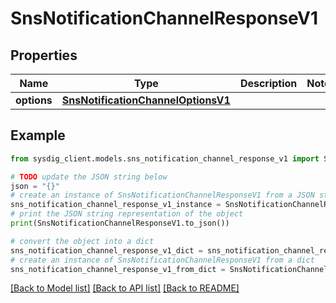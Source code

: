 # SnsNotificationChannelResponseV1


## Properties

Name | Type | Description | Notes
------------ | ------------- | ------------- | -------------
**options** | [**SnsNotificationChannelOptionsV1**](SnsNotificationChannelOptionsV1.md) |  | 

## Example

```python
from sysdig_client.models.sns_notification_channel_response_v1 import SnsNotificationChannelResponseV1

# TODO update the JSON string below
json = "{}"
# create an instance of SnsNotificationChannelResponseV1 from a JSON string
sns_notification_channel_response_v1_instance = SnsNotificationChannelResponseV1.from_json(json)
# print the JSON string representation of the object
print(SnsNotificationChannelResponseV1.to_json())

# convert the object into a dict
sns_notification_channel_response_v1_dict = sns_notification_channel_response_v1_instance.to_dict()
# create an instance of SnsNotificationChannelResponseV1 from a dict
sns_notification_channel_response_v1_from_dict = SnsNotificationChannelResponseV1.from_dict(sns_notification_channel_response_v1_dict)
```
[[Back to Model list]](../README.md#documentation-for-models) [[Back to API list]](../README.md#documentation-for-api-endpoints) [[Back to README]](../README.md)


